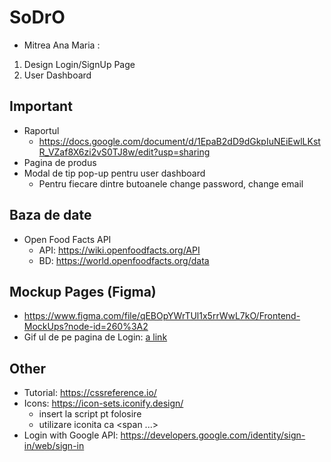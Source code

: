 # SoDrO

* Mitrea Ana Maria :
1) Design Login/SignUp Page
2) User Dashboard


Important
-
- Raportul
  - https://docs.google.com/document/d/1EpaB2dD9dGkpIuNEiEwlLKstR_VZaf8X6zi2vS0TJ8w/edit?usp=sharing 
- Pagina de produs
- Modal de tip pop-up pentru user dashboard
  - Pentru fiecare dintre butoanele change password, change email

Baza de date
-
- Open Food Facts API
  - API: https://wiki.openfoodfacts.org/API 
  - BD: https://world.openfoodfacts.org/data

Mockup Pages (Figma)
-
- https://www.figma.com/file/qEBOpYWrTUl1x5rrWwL7kO/Frontend-MockUps?node-id=260%3A2
- Gif ul de pe pagina de Login: [a link](https://www.canva.com/design/DAE9xmvDLaQ/KA_Z85hGtcc97XENn50lXQ/view?utm_content=DAE9xmvDLaQ&utm_campaign=designshare&utm_medium=link2&utm_source=sharebutton)

Other
-
- Tutorial: https://cssreference.io/
- Icons: https://icon-sets.iconify.design/
  - insert la script pt folosire
  - utilizare iconita ca <span ...></span>
- Login with Google API: https://developers.google.com/identity/sign-in/web/sign-in
